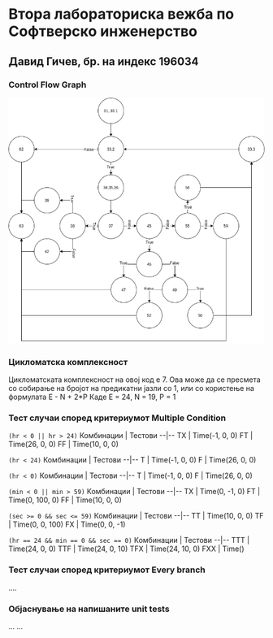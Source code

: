 # Втора лабораториска вежба по Софтверско инженерство

## Давид Гичев, бр. на индекс 196034


###  Control Flow Graph

![Dijagram](./dijagram.png)

### Цикломатска комплексност

Цикломатската комплексност на овој код е 7. Ова може да се пресмета со собирање на бројот на предикатни јазли со 1, или со користење на формулата
E - N + 2\*P
Каде Е = 24, N = 19, P = 1

### Тест случаи според критериумот Multiple Condition

`(hr < 0 || hr > 24)`
Комбинации | Тестови
--|--
TX | Time(-1, 0, 0)
FT | Time(26, 0, 0)
FF | Time(10, 0, 0)

`(hr < 24)`
Комбинации | Тестови
--|--
T | Time(-1, 0, 0)
F | Time(26, 0, 0)

`(hr < 0)`
Комбинации | Тестови
--|--
T | Time(-1, 0, 0)
F | Time(26, 0, 0)

`(min < 0 || min > 59)`
Комбинации | Тестови
--|--
TX | Time(0, -1, 0)
FT | Time(0, 100, 0)
FF | Time(10, 0, 0)

`(sec >= 0 && sec <= 59)`
Комбинации | Тестови
--|--
TT | Time(10, 0, 0)
TF | Time(0, 0, 100)
FX | Time(0, 0, -1)

`(hr == 24 && min == 0 && sec == 0)`
Комбинации | Тестови
--|--
TTT | Time(24, 0, 0)
TTF | Time(24, 0, 10)
TFX | Time(24, 10, 0)
FXX | Time()

### Тест случаи според критериумот  Every branch 

.... 

### Објаснување на напишаните unit tests

...
...
